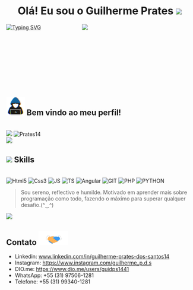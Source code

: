 <h1 align="center"><b>Olá! Eu sou o Guilherme Prates</b> <img src="https://media.giphy.com/media/hvRJCLFzcasrR4ia7z/giphy.gif" width="35"></h1>

<div>
  <a href="https://git.io/typing-svg"><img src="https://readme-typing-svg.demolab.com?font=Salsa&size=24&duration=3000&pause=1000&color=694EF7&vCenter=true&random=false&width=435&lines=Desenvolvedor+Frontend;Ci%C3%AAncia+da+Computa%C3%A7%C3%A3o;Objetivo+%E2%87%92+FullStack" alt="Typing SVG" /></a>
  
  <img src="https://www.pageupsoft.com/images/banner_slide1.png" width="300" align="right"/>
</div>

<br><br><br><br>
<br><br><br><br>

## <picture><img src = "https://github.com/0xAbdulKhalid/0xAbdulKhalid/raw/main/assets/mdImages/about_me.gif" width = 50px></picture> **Bem vindo ao meu perfil!**

<br>

<div>
<img src="https://github-readme-stats.vercel.app/api?username=Prates14&include_all_commits=true&count_private=true&show_icons=true&line_height=20&title_color=7A7ADB&icon_color=2234AE&text_color=D3D3D3&bg_color=0,000000,130F40" width="450"/>
<img src="https://github-readme-stats.vercel.app/api/top-langs?username=Prates14&show_icons=true&locale=en&layout=compact&line_height=40&title_color=7A7ADB&icon_color=2234AE&text_color=D3D3D3&bg_color=0,000000,130F40" width="375" height="160" alt="Prates14"/>
</div>

<img src="https://user-images.githubusercontent.com/73097560/115834477-dbab4500-a447-11eb-908a-139a6edaec5c.gif">

<br>

## <img src="https://media2.giphy.com/media/QssGEmpkyEOhBCb7e1/giphy.gif?cid=ecf05e47a0n3gi1bfqntqmob8g9aid1oyj2wr3ds3mg700bl&rid=giphy.gif" width ="25"><b> Skills</b>

<br>

<div style= "display: inline-block" >
  <img align="center" alt="Html5" src="https://img.shields.io/badge/HTML5-E34F26?style=for-the-badge&logo=html5&logoColor=white">
  <img align="center" alt="Css3" src="https://img.shields.io/badge/CSS3-1572B6?style=for-the-badge&logo=css3&logoColor=white">
  <img align="center" alt="JS" src="https://img.shields.io/badge/JavaScript-F7DF1E?style=for-the-badge&logo=javascript&logoColor=black">
  <img align="center" alt="TS" src="https://img.shields.io/badge/typescript-%23007ACC.svg?style=for-the-badge&logo=typescript&logoColor=white">
  <img align="center" alt="Angular" src="https://img.shields.io/badge/angular-%23DD0031.svg?style=for-the-badge&logo=angular&logoColor=white">
  <img align="center" alt="GIT" src="https://img.shields.io/badge/git-%23F05033?style=for-the-badge&logo=git&logoColor=white">
  <img align="center" alt="PHP" src="https://img.shields.io/badge/php-%23777BB4?style=for-the-badge&logo=php&logoColor=white">
  <img align="center" alt="PYTHON" src="https://img.shields.io/badge/Python-3670A0?style=for-the-badge&logo=python&logoColor=ffdd54">
</div><br>

> Sou sereno, reflectivo e humilde. Motivado em aprender mais sobre programação como todo, fazendo o máximo para superar qualquer desafio.(^‿^)
<img src="https://user-images.githubusercontent.com/73097560/115834477-dbab4500-a447-11eb-908a-139a6edaec5c.gif">

<br>

## Contato <img src="https://github.com/0xAbdulKhalid/0xAbdulKhalid/raw/main/assets/mdImages/handshake.gif" width ="80">
- Linkedin: www.linkedin.com/in/guilherme-prates-dos-santos14
- Instagram: https://www.instagram.com/guilherme_p.d.s
- DIO.me: https://www.dio.me/users/guidps1441
- WhatsApp: +55 (31) 97506-1281
- Telefone: +55 (31) 99340-1281
